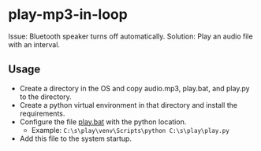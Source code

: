 # play-mp3-in-loop

Issue: Bluetooth speaker turns off automatically.
Solution: Play an audio file with an interval.

## Usage

* Create a directory in the OS and copy audio.mp3, play.bat, and play.py to the directory.
* Create a python virtual environment in that directory and install the requirements.
* Configure the file [play.bat](play.bat) with the python location.
  * Example: `C:\s\play\venv\Scripts\python C:\s\play\play.py`
* Add this file to the system startup.
